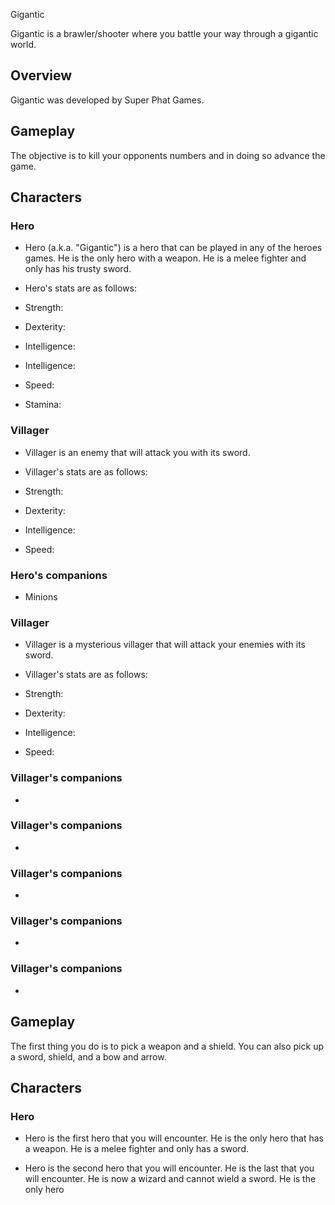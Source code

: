 Gigantic

Gigantic is a brawler/shooter where you battle your way through a gigantic world.

## Overview

Gigantic was developed by Super Phat Games.

## Gameplay

The objective is to kill your opponents numbers and in doing so advance the game.

## Characters

### Hero

*   Hero (a.k.a. "Gigantic") is a hero that can be played in any of the heroes games. He is the only hero with a weapon. He is a melee fighter and only has his trusty sword.

*   Hero's stats are as follows:

*   Strength:

*   Dexterity:
*   Intelligence:

*   Intelligence:

*   Speed:

*   Stamina:

### Villager

*   Villager is an enemy that will attack you with its sword.

*   Villager's stats are as follows:

*   Strength:
*   Dexterity:
*   Intelligence:
*   Speed:

### Hero's companions

*   Minions

### Villager

*   Villager is a mysterious villager that will attack your enemies with its sword.

*   Villager's stats are as follows:

*   Strength:
*   Dexterity:
*   Intelligence:
*   Speed:

### Villager's companions

*  

### Villager's companions

*  

### Villager's companions

*  

### Villager's companions

*  

### Villager's companions

*  

## Gameplay

The first thing you do is to pick a weapon and a shield. You can also pick up a sword, shield, and a bow and arrow.

## Characters

### Hero

*   Hero is the first hero that you will encounter. He is the only hero that has a weapon. He is a melee fighter and only has a sword.

*   Hero is the second hero that you will encounter. He is the last that you will encounter. He is now a wizard and cannot wield a sword. He is the only hero